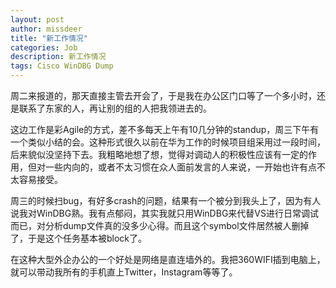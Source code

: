 ```yaml
---
layout: post
author: missdeer
title: "新工作情况"
categories: Job
description: 新工作情况
tags: Cisco WinDBG Dump
---
```

周二来报道的，那天直接主管去开会了，于是我在办公区门口等了一个多小时，还是联系了东家的人，再让别的组的人把我领进去的。

这边工作是彩Agile的方式，差不多每天上午有10几分钟的standup，周三下午有一个类似小结的会。这种形式很久以前在华为工作的时候项目组采用过一段时间，后来貌似没坚持下去。我粗略地想了想，觉得对调动人的积极性应该有一定的作用，但对一些内向的，或者不太习惯在众人面前发言的人来说，一开始也许有点不太容易接受。

周三的时候扫bug，有好多crash的问题，结果有一个被分到我头上了，因为有人说我对WinDBG熟。我有点郁闷，其实我就只用WinDBG来代替VS进行日常调试而已，对分析dump文件真的没多少心得。而且这个symbol文件居然被人删掉了，于是这个任务基本被block了。

在这种大型外企办公的一个好处是网络是直连墙外的。我把360WIFI插到电脑上，就可以带动我所有的手机直上Twitter，Instagram等等了。
